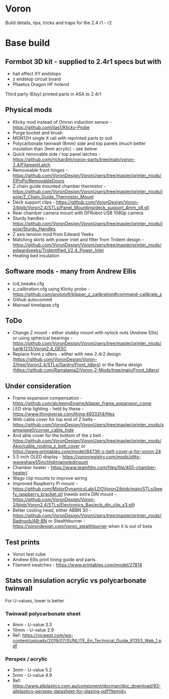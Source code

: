 # Voron
Build details, tips, tricks and traps for the 2.4 r1 - r2

# Base build
## Formbot 3D kit - supplied to 2.4r1 specs but with
- hall effect XY endstops
- z endstop circuit board
- Phaetus Dragon HF hotend
  
Third party (Etsy) printed parts in ASA to 2.4r1
  
## Physical mods
- Klicky mod instead of Omron induction sensor - https://github.com/jlas1/Klicky-Probe
- Purge bucket and brush
- MGN12H single X rail with reprinted parts to suit
- Polycarbonate twinwall (8mm) side and top panels (much better insulation than 3mm acrylic) - see below
- Quick removable side / top panel latches - https://github.com/richardjm/voron-parts/tree/main/voron-2.4/FilamentLatch
- Removeable front hinges - https://github.com/VoronDesign/VoronUsers/tree/master/printer_mods/ElPoPo/RemovableDoors
- Z chain guide mounted chamber thermistor - https://github.com/VoronDesign/VoronUsers/tree/master/printer_mods/jeoje/Z_Chain_Guide_Thermistor_Mount
- Deck support clips - https://github.com/VoronDesign/Voron-2/blob/Voron2.4/STLs/Panel_Mounting/deck_support_4mm_x8.stl
- Rear chamber camera mount with DFRobot USB 1080p camera
- Sturdy handles - https://github.com/VoronDesign/VoronUsers/tree/master/printer_mods/jeoje/Sturdy_Handles
- Z axis tension mod from Edward Yeeks
- Matching skirts with power inlet and filter from Trident design - https://github.com/VoronDesign/VoronUsers/tree/master/printer_mods/edwardyeeks/Tridentified_V2.4_Power_Inlet
- Heating bed insulation
  
## Software mods - many from Andrew Ellis
- lcd_tweaks.cfg
- z_calibration.cfg using Klicky probe - https://github.com/protoloft/klipper_z_calibration#command-calibrate_z
- Github autocommit
- Mainsail timelapse.cfg

## ToDo
- Change Z mount - either stubby mount with nylock nuts (Andrew Ellis) or using spherical bearings - https://github.com/VoronDesign/VoronUsers/tree/master/printer_mods/hartk1213/Voron2.4_GE5C
- Replace front z idlers - either with new 2.4r2 design (https://github.com/VoronDesign/Voron-2/tree/Voron2.4/STLs/Gantry/Front_Idlers) or the Rama design (https://github.com/Ramalama2/Voron-2-Mods/tree/main/Front_Idlers)
  
## Under consideration
- Frame expansion compensation - https://github.com/alchemyEngine/klipper_frame_expansion_comp
- LED strip lighting - held by these - https://www.thingiverse.com/thing:4933314/files
- With cable cover for top end of Z belts - https://github.com/VoronDesign/VoronUsers/tree/master/printer_mods/samwiseg0/corner_cable_hide
- And able cover for the bottom of the z belt - https://github.com/VoronDesign/VoronUsers/tree/master/printer_mods/Akio/cable_routing_z_belt_cover or https://www.printables.com/model/84736-z-belt-cover-a-for-voron-24
- 5.5 inch OLED display - https://voronregistry.com/mods/sttts-waveshare55inchhdmiamoledmount
- Chamber heater - https://www.teamfdm.com/files/file/455-chamber-heater/
- Wago clip mounts to improve wiring
- Improved Raspberry Pi mount - https://github.com/MotorDynamicsLab/LDOVoron2/blob/main/STLs/beefy_raspberry_bracket.stl (needs extra DIN mount - https://github.com/VoronDesign/Voron-2/blob/Voron2.4/STLs/Electronics_Bay/pcb_din_clip_x3.stl)
- Better cooling head, either ABBN 30 - https://github.com/VoronDesign/VoronUsers/tree/master/printer_mods/Badnoob/AB-BN or Stealthburner - https://vorondesign.com/voron_stealthburner when it is out of beta
  
## Test prints
- Voron test cube
- Andrew Ellis print tining guide and parts
- Filament swatches - https://www.printables.com/model/27814

## Stats on insulation acrylic vs polycarbonate twinwall
For U-values, lower is better

### Twinwall polycarbonate sheet
- 8mm - U-value 3.3
- 10mm - U-value 2.9
- Ref: https://vicwest.com/wp-content/uploads/2019/07/SUNLITE_En_Technical_Guide_61353_Web_1.pdf

### Perspex / acrylic
- 3mm - U-value 5.2
- 5mm - U-value 4.9
- Ref: https://www.allplastics.com.au/component/docman/doc_download/93-allplastics-perspex-datasheet-for-glazing-pdf?Itemid=

  
  
  
  
  

